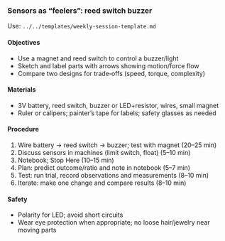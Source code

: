 ### Sensors as “feelers”: reed switch buzzer

Use: `../../templates/weekly-session-template.md`

#### Objectives
- Use a magnet and reed switch to control a buzzer/light
- Sketch and label parts with arrows showing motion/force flow
- Compare two designs for trade‑offs (speed, torque, complexity)

#### Materials
- 3V battery, reed switch, buzzer or LED+resistor, wires, small magnet
- Ruler or calipers; painter’s tape for labels; safety glasses as needed

#### Procedure
1) Wire battery → reed switch → buzzer; test with magnet (20–25 min)
2) Discuss sensors in machines (limit switch, float) (5–10 min)
3) Notebook; Stop Here (10–15 min)
4) Plan: predict outcome/ratio and note in notebook (5–7 min)
5) Test: run trial, record observations and measurements (8–10 min)
6) Iterate: make one change and compare results (8–10 min)

#### Safety
- Polarity for LED; avoid short circuits
- Wear eye protection when appropriate; no loose hair/jewelry near moving parts

<!-- enriched: v1 -->
